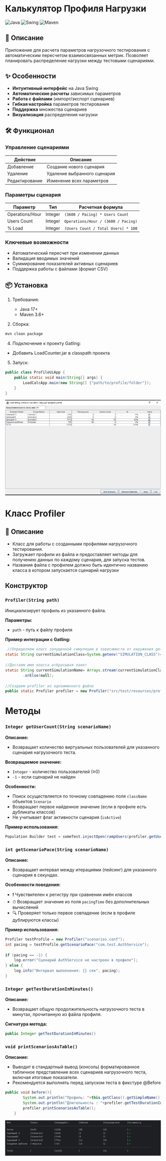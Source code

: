 # Калькулятор Профиля Нагрузки

![Java](https://img.shields.io/badge/Java-17%2B-blue)
![Swing](https://img.shields.io/badge/GUI-Swing-orange)
![Maven](https://img.shields.io/badge/Build-Maven-brightgreen)

## 📝 Описание

Приложение для расчета параметров нагрузочного тестирования с автоматическим пересчетом взаимосвязанных метрик. Позволяет планировать распределение нагрузки между тестовыми сценариями.

## ✨ Особенности

- **Интуитивный интерфейс** на Java Swing
- **Автоматические расчеты** зависимых параметров
- **Работа с файлами** (импорт/экспорт сценариев)
- **Гибкая настройка** параметров тестирования
- **Поддержка** множества сценариев
- **Визуализация** распределения нагрузки

## 🛠 Функционал

### Управление сценариями
| Действие               | Описание                          |
|------------------------|-----------------------------------|
| Добавление             | Создание нового сценария          |
| Удаление               | Удаление выбранного сценария      |
| Редактирование         | Изменение всех параметров         |

### Параметры сценария
| Параметр          | Тип       | Расчетная формула                  |
|-------------------|-----------|------------------------------------|
| Operations/Hour   | Integer   | `(3600 / Pacing) * Users Count`    |
| Users Count       | Integer   | `Operations/Hour / (3600 / Pacing)`|
| % Load           | Integer   | `(Users Count / Total Users) * 100`|

### Ключевые возможности
- Автоматический пересчет при изменении данных
- Валидация вводимых значений
- Суммирование показателей активных сценариев
- Поддержка работы с файлами (формат CSV)

## 📦 Установка

1. Требования:
    - Java 17+
    - Maven 3.6+

2. Сборка:
```bash
mvn clean package
```

4. Подключение к проекту Gatling:
 - Добавить LoadCounter.jar в classpath проекта
5. Запуск:
```java
public class ProfileUiApp {
    public static void main(String[] args) {
        LoadCalcApp.main(new String[] {"path/to/profile/folder"});
    }
}
```
![Screenshot](images/Screenshot.jpg)

# Класс Profiler

## 📝 Описание

- Класс для работы с созданными профилями нагрузочного тестирования.
- Загружает профили из файла и предоставляет методы для получению данных по каждому сценария, для запуска тестов.
- Названия файла с профилем должно быть идентично названию класса в котором запускается сценарий нагрузки 

## Конструктор

### `Profiler(String path)`
Инициализирует профиль из указанного файла.

**Параметры:**
- `path` - путь к файлу профиля

**Пример интеграции с Gatling:**
```java
 //Определяем класс запущенной симуляции в зависимости от окружения getenv - локальный запуск, getProperty - ci
static String currentSimulationClass=System.getenv("SIMULATION_CLASS")==null?System.getProperty("gatling.simulationClass"):System.getenv("SIMULATION_CLASS");

//Достаем имя класса отбрасывая пакет
static String currentSimulationName= Arrays.stream(currentSimulationClass.split("\\.")).reduce((first, second) -> second)
        .orElse(null);

//Создаем profiler из одноименного файла
public static Profiler profiler = new Profiler("src/test/resources/profiles/"+currentSimulationName+"Profile.txt");
```

# Методы
### `Integer getUserCount(String scenarioName)`

**Описание:**  
 - Возвращает количество виртуальных пользователей для указанного сценария нагрузочного теста.



**Возвращаемое значение:**
- `Integer` - количество пользователей (≥0)
- `-1` - если сценарий не найден

**Особенности:**
- Поиск осуществляется по точному совпадению поля `className` объектов `Scenario`
- Возвращает первое найденное значение (если в профиле есть дубликаты классов)
- Не учитывает флаг активности сценария (`isActive`)

**Пример использования:**
```java
Population Builder test = someTest.injectOpen(rampUsers(profiler.getUserCount("имя сценария")).during(...)

```

### `int getScenarioPace(String scenarioName)`

**Описание:**  
 - Возвращает интервал между итерациями (пейсинг) для указанного сценария в секундах.


**Особенности поведения:**
- ❗ Чувствителен к регистру при сравнении имён классов
- ⏱ Возвращает значение из поля `pacingTime` без дополнительных вычислений
- 🔍 Проверяет только первое совпадение (если в профиле дублируются классы)

**Пример использования:**
```java
Profiler testProfile = new Profiler("scenarios.conf");
int pacing = testProfile.getScenarioPace("com.test.AuthService");

if (pacing == -1) {
    log.error("Сценарий AuthService не настроен в профиле");
} else {
    log.info("Интервал выполнения: {} сек", pacing);
}

```

### `Integer getTestDurationInMinutes()`

**Описание:**  
- Возвращает общую продолжительность нагрузочного теста в минутах, прочитанную из файла профиля.

**Сигнатура метода:**
```java
public Integer getTestDurationInMinutes()

```

### `void printScenariosAsTable()`

**Описание:**  
- Выводит в стандартный вывод (консоль) форматированное табличное представление всех сценариев нагрузочного теста, включая итоговые показатели.
- Рекомендуется выполнять перед запуском теста в фикстуре @Before
```java
public void before(){
        System.out.println("Профиль: "+this.getClass().getSimpleName());
        System.out.println("Длительность : "+profiler.getTestDurationInMinutes()+" минут");
        profiler.printScenariosAsTable();
    }
```

![Screenshot](images/table.jpg)
